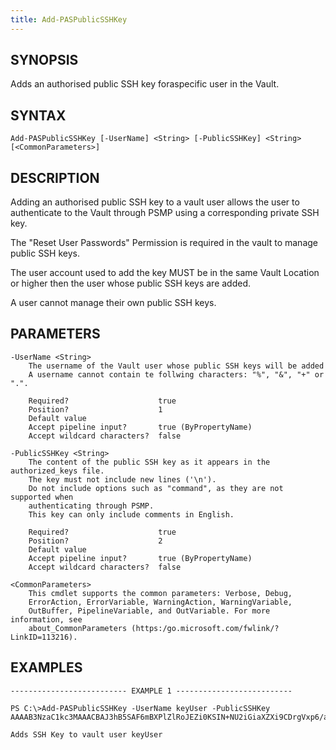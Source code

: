 ```yaml
---
title: Add-PASPublicSSHKey
---
```


## SYNOPSIS

Adds an authorised public SSH key foraspecific user in the Vault.

## SYNTAX

    Add-PASPublicSSHKey [-UserName] <String> [-PublicSSHKey] <String> [<CommonParameters>]

## DESCRIPTION

Adding an authorised public SSH key to a vault user allows the user
to authenticate to the Vault through PSMP using a corresponding private SSH key.

The "Reset User Passwords" Permission is required in the vault to manage public SSH keys.

The user account used to add the key MUST be in the same Vault Location or higher
then the user whose public SSH keys are added.

A user cannot manage their own public SSH keys.

## PARAMETERS

    -UserName <String>
        The username of the Vault user whose public SSH keys will be added
        A username cannot contain te follwing characters: "%", "&", "+" or ".".

        Required?                    true
        Position?                    1
        Default value
        Accept pipeline input?       true (ByPropertyName)
        Accept wildcard characters?  false

    -PublicSSHKey <String>
        The content of the public SSH key as it appears in the authorized_keys file.
        The key must not include new lines ('\n').
        Do not include options such as "command", as they are not supported when
        authenticating through PSMP.
        This key can only include comments in English.

        Required?                    true
        Position?                    2
        Default value
        Accept pipeline input?       true (ByPropertyName)
        Accept wildcard characters?  false

    <CommonParameters>
        This cmdlet supports the common parameters: Verbose, Debug,
        ErrorAction, ErrorVariable, WarningAction, WarningVariable,
        OutBuffer, PipelineVariable, and OutVariable. For more information, see
        about_CommonParameters (https:/go.microsoft.com/fwlink/?LinkID=113216).

## EXAMPLES

    -------------------------- EXAMPLE 1 --------------------------

    PS C:\>Add-PASPublicSSHKey -UserName keyUser -PublicSSHKey
    AAAAB3NzaC1kc3MAAACBAJ3hB5SAF6mBXPlZlRoJEZi0KSIN+NU2iGiaXZXi9CDrgVxp6/andonandonandOON==

    Adds SSH Key to vault user keyUser
